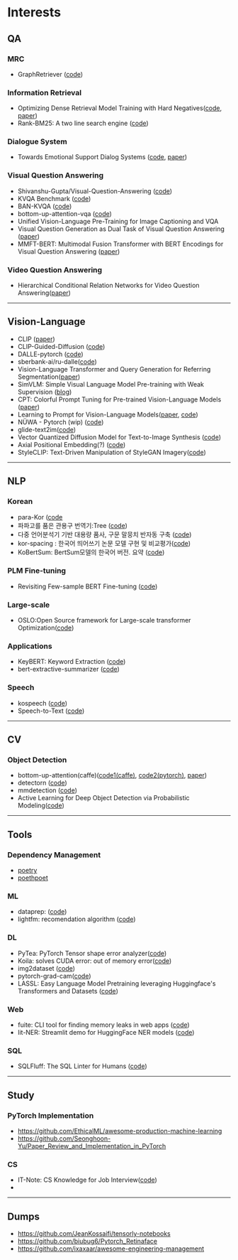 # Interests

## QA
### MRC
- GraphRetriever ([code](https://github.com/shmsw25/GraphRetriever))

### Information Retrieval
- Optimizing Dense Retrieval Model Training with Hard Negatives([code](https://github.com/jingtaozhan/DRhard), [paper](https://arxiv.org/abs/2110.05789))
- Rank-BM25: A two line search engine ([code](https://github.com/dorianbrown/rank_bm25))


### Dialogue System
- Towards Emotional Support Dialog Systems ([code](https://github.com/thu-coai/Emotional-Support-Conversation), [paper](https://arxiv.org/abs/2106.01144))

### Visual Question Answering
- Shivanshu-Gupta/Visual-Question-Answering ([code](https://github.com/Shivanshu-Gupta/Visual-Question-Answering))
- KVQA Benchmark ([code](https://github.com/SKTBrain/KVQA))
- BAN-KVQA ([code](https://github.com/SKTBrain/BAN-KVQA))
- bottom-up-attention-vqa ([code](https://github.com/hengyuan-hu/bottom-up-attention-vqa))
- Unified Vision-Language Pre-Training for Image Captioning and VQA
- Visual Question Generation as Dual Task of Visual Question Answering ([paper](https://openaccess.thecvf.com/content_cvpr_2018/CameraReady/0811.pdf))
- MMFT-BERT: Multimodal Fusion Transformer with BERT Encodings for Visual Question Answering ([paper](https://arxiv.org/abs/2010.14095))

### Video Question Answering
- Hierarchical Conditional Relation Networks for Video Question Answering([paper](https://arxiv.org/pdf/2002.10698.pdf))


---

## Vision-Language
- CLIP ([paper](https://cdn.openai.com/papers/Learning_Transferable_Visual_Models_From_Natural_Language.pdf))
- CLIP-Guided-Diffusion ([code](https://github.com/afiaka87/clip-guided-diffusion))
- DALLE-pytorch ([code](https://github.com/Jack000/DALLE-pytorch))
- sberbank-ai/ru-dalle([code](https://github.com/sberbank-ai/ru-dalle))
- Vision-Language Transformer and Query Generation for Referring
Segmentation([paper](https://arxiv.org/pdf/2108.05565))
- SimVLM: Simple Visual Language Model Pre-training with Weak Supervision ([blog](https://ai.googleblog.com/2021/10/simvlm-simple-visual-language-model-pre.html))
- CPT: Colorful Prompt Tuning for Pre-trained Vision-Language Models ([paper](https://arxiv.org/abs/2109.11797))
- Learning to Prompt for Vision-Language Models([paper](https://arxiv.org/abs/2109.01134), [code](https://github.com/KaiyangZhou/CoOp))
- NÜWA - Pytorch (wip) ([code](https://github.com/lucidrains/nuwa-pytorch))
- glide-text2im([code](https://github.com/openai/glide-text2im))
- Vector Quantized Diffusion Model for Text-to-Image Synthesis ([code](https://github.com/microsoft/VQ-Diffusion))
- Axial Positional Embedding(?) ([code](https://github.com/lucidrains/axial-positional-embedding))
- StyleCLIP: Text-Driven Manipulation of StyleGAN Imagery([code](https://github.com/orpatashnik/StyleCLIP))

---
## NLP
### Korean
- para-Kor ([code]((https://github.com/L0Z1K/para-Kor))
- 파파고를 품은 관용구 번역기:Tree ([code](https://github.com/itisused/2021_NLP_Project))
- 다중 언어분석기 기반 대용량 품사, 구문 말뭉치 반자동 구축 ([code](https://github.com/bufsnlp2030/BUFS-JBNUCorpus2020))
- kor-spacing : 한국어 띄어쓰기 논문 모델 구현 및 비교평가([code](https://github.com/JoungheeKim/kor-spacing))
- KoBertSum: BertSum모델의 한국어 버전. 요약 ([code](https://github.com/uoneway/KoBertSum))

### PLM Fine-tuning
- Revisiting Few-sample BERT Fine-tuning
([code](https://github.com/asappresearch/revisit-bert-finetuning))

### Large-scale
- OSLO:Open Source framework for Large-scale transformer Optimization([code](https://github.com/tunib-ai/oslo))

### Applications
- KeyBERT: Keyword Extraction ([code](https://github.com/MaartenGr/KeyBERT))
- bert-extractive-summarizer ([code](https://github.com/dmmiller612/bert-extractive-summarizer))

### Speech
- kospeech ([code](https://github.com/sooftware/kospeech))
- Speech-to-Text ([code](https://github.com/Robotic-Project/Speech-to-Text))
---
## CV
### Object Detection
- bottom-up-attention(caffe)([code1(caffe)](https://github.com/peteanderson80/bottom-up-attention), [code2(pytorch)](https://github.com/MILVLG/bottom-up-attention.pytorch), [paper](https://arxiv.org/abs/1707.07998))
- detectorn ([code](https://github.com/facebookresearch/Detectron))
- mmdetection ([code](https://github.com/open-mmlab/mmdetection))
- Active Learning for Deep Object Detection via Probabilistic Modeling([code](https://github.com/NVlabs/AL-MDN))

---
## Tools
### Dependency Management
- [poetry](https://github.com/python-poetry/poetry/issues/76)
- [poethpoet](https://github.com/nat-n/poethepoet)

### ML
- dataprep: ([code](https://github.com/sfu-db/dataprep))
- lightfm: recomendation algorithm ([code](https://github.com/lyst/lightfm))
### DL
- PyTea: PyTorch Tensor shape error analyzer([code](https://github.com/ropas/pytea))
- Koila: solves CUDA error: out of memory error([code](https://github.com/rentruewang/koila))
- img2dataset ([code](https://github.com/rom1504/img2dataset))
- pytorch-grad-cam([code](https://github.com/jacobgil/pytorch-grad-cam))
- LASSL: Easy Language Model Pretraining leveraging Huggingface's Transformers and Datasets ([code](https://github.com/lassl/lassl))


### Web
- fuite: CLI tool for finding memory leaks in web apps ([code](https://github.com/nolanlawson/fuite))
- lit-NER: Streamlit demo for HuggingFace NER models ([code](https://github.com/cceyda/lit-NER))

### SQL
- SQLFluff: The SQL Linter for Humans ([code](https://github.com/sqlfluff/sqlfluff))


---
## Study
### PyTorch Implementation
- https://github.com/EthicalML/awesome-production-machine-learning
- https://github.com/Seonghoon-Yu/Paper_Review_and_Implementation_in_PyTorch

### CS
- IT-Note: CS Knowledge for Job Interview([code](https://github.com/InSeong-So/IT-Note))
- 

---
## Dumps
- https://github.com/JeanKossaifi/tensorly-notebooks
- https://github.com/biubug6/Pytorch_Retinaface
- https://github.com/ixaxaar/awesome-engineering-management
